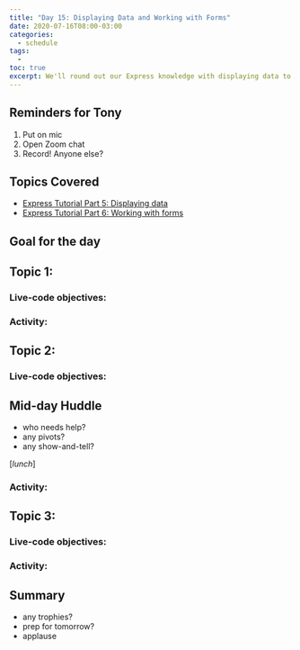 ```yaml
---
title: "Day 15: Displaying Data and Working with Forms"
date: 2020-07-16T08:00-03:00
categories:
  - schedule
tags:
  - 
toc: true
excerpt: We'll round out our Express knowledge with displaying data to the user and working with forms. 
---
```

## Reminders for Tony
1. Put on mic
2. Open Zoom chat
3. Record! Anyone else?

## Topics Covered
- [Express Tutorial Part 5: Displaying data](https://developer.mozilla.org/en-US/docs/Learn/Server-side/Express_Nodejs/Displaying_data)
- [Express Tutorial Part 6: Working with forms](https://developer.mozilla.org/en-US/docs/Learn/Server-side/Express_Nodejs/forms)

## Goal for the day


## Topic 1:

### Live-code objectives:

### Activity: 

## Topic 2: 

### Live-code objectives:

## Mid-day Huddle
- who needs help?
- any pivots?
- any show-and-tell?

[*lunch*]

### Activity: 

## Topic 3:

### Live-code objectives:

### Activity: 

## Summary
- any trophies?
- prep for tomorrow?
- applause